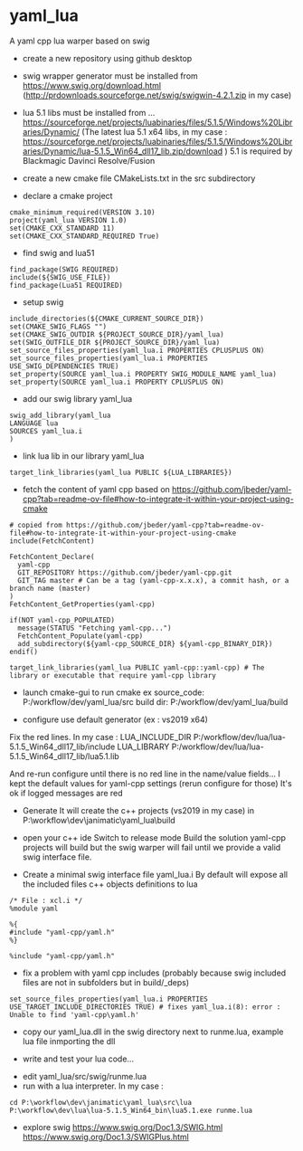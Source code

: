 # yaml_lua
 A yaml cpp lua warper based on swig

* create a new repository using github desktop

* swig wrapper generator must be installed from
https://www.swig.org/download.html (http://prdownloads.sourceforge.net/swig/swigwin-4.2.1.zip in my case)

* lua 5.1 libs must be installed from ...
https://sourceforge.net/projects/luabinaries/files/5.1.5/Windows%20Libraries/Dynamic/ 
(The latest lua 5.1 x64 libs, in my case :  https://sourceforge.net/projects/luabinaries/files/5.1.5/Windows%20Libraries/Dynamic/lua-5.1.5_Win64_dll17_lib.zip/download )
5.1 is required by Blackmagic Davinci Resolve/Fusion

* create a new cmake file CMakeLists.txt in the src subdirectory
- declare a cmake project
```
cmake_minimum_required(VERSION 3.10)
project(yaml_lua VERSION 1.0)
set(CMAKE_CXX_STANDARD 11)
set(CMAKE_CXX_STANDARD_REQUIRED True)
```

- find swig and lua51
```
find_package(SWIG REQUIRED)
include(${SWIG_USE_FILE})
find_package(Lua51 REQUIRED)
```

- setup swig
```
include_directories(${CMAKE_CURRENT_SOURCE_DIR})
set(CMAKE_SWIG_FLAGS "")
set(CMAKE_SWIG_OUTDIR ${PROJECT_SOURCE_DIR}/yaml_lua)
set(SWIG_OUTFILE_DIR ${PROJECT_SOURCE_DIR}/yaml_lua)
set_source_files_properties(yaml_lua.i PROPERTIES CPLUSPLUS ON)
set_source_files_properties(yaml_lua.i PROPERTIES USE_SWIG_DEPENDENCIES TRUE)
set_property(SOURCE yaml_lua.i PROPERTY SWIG_MODULE_NAME yaml_lua)
set_property(SOURCE yaml_lua.i PROPERTY CPLUSPLUS ON)
```

- add our swig library yaml_lua
```
swig_add_library(yaml_lua 
LANGUAGE lua 
SOURCES yaml_lua.i
)
```

- link lua lib in our library yaml_lua
```
target_link_libraries(yaml_lua PUBLIC ${LUA_LIBRARIES})
```

- fetch the content of yaml cpp based on https://github.com/jbeder/yaml-cpp?tab=readme-ov-file#how-to-integrate-it-within-your-project-using-cmake
```
# copied from https://github.com/jbeder/yaml-cpp?tab=readme-ov-file#how-to-integrate-it-within-your-project-using-cmake
include(FetchContent)

FetchContent_Declare(
  yaml-cpp
  GIT_REPOSITORY https://github.com/jbeder/yaml-cpp.git
  GIT_TAG master # Can be a tag (yaml-cpp-x.x.x), a commit hash, or a branch name (master)
)
FetchContent_GetProperties(yaml-cpp)

if(NOT yaml-cpp_POPULATED)
  message(STATUS "Fetching yaml-cpp...")
  FetchContent_Populate(yaml-cpp)
  add_subdirectory(${yaml-cpp_SOURCE_DIR} ${yaml-cpp_BINARY_DIR})
endif()

target_link_libraries(yaml_lua PUBLIC yaml-cpp::yaml-cpp) # The library or executable that require yaml-cpp library
```

* launch cmake-gui to run cmake
ex 
source_code: P:/workflow/dev/yaml_lua/src
build dir: P:/workflow/dev/yaml_lua/build

* configure
use default generator (ex : vs2019  x64)

Fix the red lines. 
In my case :
LUA_INCLUDE_DIR P:/workflow/dev/lua/lua-5.1.5_Win64_dll17_lib/include
LUA_LIBRARY P:/workflow/dev/lua/lua-5.1.5_Win64_dll17_lib/lua5.1.lib

And re-run configure until there is no red line in the name/value fields...
I kept the default values for yaml-cpp settings (rerun configure for those)
It's ok if logged messages are red

* Generate
It will create the c++ projects (vs2019 in my case) in P:\workflow\dev\janimatic\yaml_lua\build

* open your c++ ide
Switch to release mode
Build the solution
yaml-cpp projects will build
but the swig warper will fail until we provide a valid swig interface file.

* Create a minimal swig interface file yaml_lua.i
By default will expose all the included files c++ objects definitions to lua
```
/* File : xcl.i */
%module yaml

%{
#include "yaml-cpp/yaml.h"
%}

%include "yaml-cpp/yaml.h"
```

* fix a problem with yaml cpp includes (probably because swig included files are not in subfolders but in build/_deps)
```
set_source_files_properties(yaml_lua.i PROPERTIES USE_TARGET_INCLUDE_DIRECTORIES TRUE) # fixes yaml_lua.i(8): error : Unable to find 'yaml-cpp\yaml.h'
```

* copy our yaml_lua.dll in the swig directory
next to runme.lua, example lua file inmporting the dll

* write and test your lua code...
- edit yaml_lua/src/swig/runme.lua
- run with a lua interpreter. In my case :
```
cd P:\workflow\dev\janimatic\yaml_lua\src\lua
P:\workflow\dev\lua\lua-5.1.5_Win64_bin\lua5.1.exe runme.lua
```

* explore swig
https://www.swig.org/Doc1.3/SWIG.html
https://www.swig.org/Doc1.3/SWIGPlus.html

